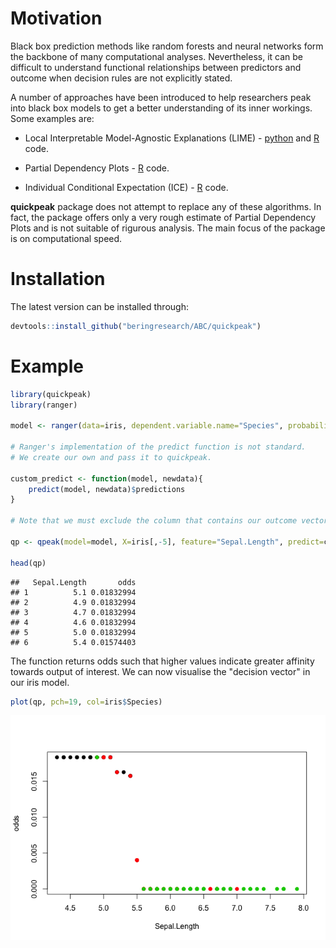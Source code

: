 Motivation
==========

Black box prediction methods like random forests and neural networks form the backbone of many computational analyses. Nevertheless, it can be difficult to understand functional relationships between predictors and outcome when decision rules are not explicitly stated.

A number of approaches have been introduced to help researchers peak into black box models to get a better understanding of its inner workings. Some examples are:

-   Local Interpretable Model-Agnostic Explanations (LIME) - [python](https://github.com/marcotcr/lime) and [R](https://github.com/thomasp85/lime) code.

-   Partial Dependency Plots - [R](https://github.com/bgreenwell/pdp) code.

-   Individual Conditional Expectation (ICE) - [R](https://github.com/kapelner/ICEbox) code.

**quickpeak** package does not attempt to replace any of these algorithms. In fact, the package offers only a very rough estimate of Partial Dependency Plots and is not suitable of rigurous analysis. The main focus of the package is on computational speed.

Installation
============

The latest version can be installed through:

``` r
devtools::install_github("beringresearch/ABC/quickpeak")
```

Example
=======

``` r
library(quickpeak)
library(ranger)

model <- ranger(data=iris, dependent.variable.name="Species", probability=TRUE)

# Ranger's implementation of the predict function is not standard.
# We create our own and pass it to quickpeak.

custom_predict <- function(model, newdata){
    predict(model, newdata)$predictions
}

# Note that we must exclude the column that contains our outcome vector from the training dataset prior to passing it to qpeak.

qp <- qpeak(model=model, X=iris[,-5], feature="Sepal.Length", predict=custom_predict)

head(qp)
```

    ##   Sepal.Length       odds
    ## 1          5.1 0.01832994
    ## 2          4.9 0.01832994
    ## 3          4.7 0.01832994
    ## 4          4.6 0.01832994
    ## 5          5.0 0.01832994
    ## 6          5.4 0.01574403

The function returns odds such that higher values indicate greater affinity towards output of interest. We can now visualise the "decision vector" in our iris model.

``` r
plot(qp, pch=19, col=iris$Species)
```

![](README_files/figure-markdown_github/unnamed-chunk-3-1.png)
